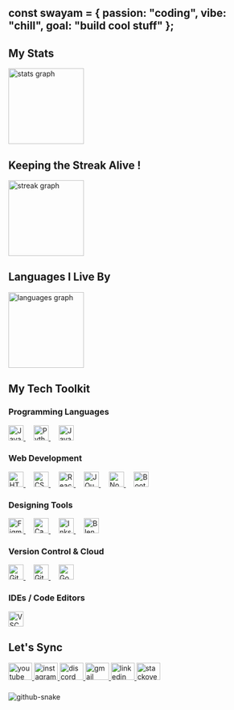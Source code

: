 <h2 align="left">const swayam = { passion: "coding", vibe: "chill", goal: "build cool stuff" };</h2>

###

<div align="left">
  <h2 align="left">My Stats</h2>
  <img src="https://github-readme-stats.vercel.app/api?username=Swayam42&hide_title=false&hide_rank=false&show_icons=true&include_all_commits=true&count_private=true&disable_animations=false&theme=dracula&locale=en&hide_border=true" height="150" alt="stats graph"  />
<h2 align="left">Keeping the Streak Alive !</h2>
  <img src="https://streak-stats.demolab.com?user=Swayam42&locale=en&mode=daily&theme=onedark&hide_border=true&border_radius=5" height="150" alt="streak graph"  />
<div>
  <h2>Languages I Live By</h2>
  <img src="https://github-readme-stats.vercel.app/api/top-langs?username=Swayam42&locale=en&hide_title=false&layout=compact&card_width=320&langs_count=10&theme=dracula&hide_border=true" height="150" alt="languages graph" />
</div>

<!-- Tech Toolkit Section -->
<h2 align="left">My Tech Toolkit</h2>

<!-- Programming Languages -->
<h3 align="left">Programming Languages</h3>
<div align="left">
  <a href="https://developer.mozilla.org/en-US/docs/Web/JavaScript" target="_blank">
    <img src="https://cdn.jsdelivr.net/gh/devicons/devicon/icons/javascript/javascript-original.svg" height="30" title="JavaScript" />
  </a>
  <img width="12" />
  
  <a href="https://www.python.org/" target="_blank">
    <img src="https://cdn.jsdelivr.net/gh/devicons/devicon/icons/python/python-original.svg" height="30" title="Python" />
  </a>
  <img width="12" />
  
  <a href="https://www.java.com/" target="_blank">
    <img src="https://cdn.jsdelivr.net/gh/devicons/devicon/icons/java/java-original.svg" height="30" title="Java" />
  </a>
</div>

<!-- Web Development -->
<h3 align="left">Web Development</h3>
<div align="left">
  <a href="https://developer.mozilla.org/en-US/docs/Web/HTML" target="_blank">
    <img src="https://cdn.jsdelivr.net/gh/devicons/devicon/icons/html5/html5-original.svg" height="30" title="HTML5" />
  </a>
  <img width="12" />
  
  <a href="https://developer.mozilla.org/en-US/docs/Web/CSS" target="_blank">
    <img src="https://cdn.jsdelivr.net/gh/devicons/devicon/icons/css3/css3-original.svg" height="30" title="CSS3" />
  </a>
  <img width="12" />
  
  <a href="https://reactjs.org/" target="_blank">
    <img src="https://cdn.jsdelivr.net/gh/devicons/devicon/icons/react/react-original.svg" height="30" title="React" />
  </a>
  <img width="12" />
  
  <a href="https://jquery.com/" target="_blank">
    <img src="https://cdn.jsdelivr.net/gh/devicons/devicon/icons/jquery/jquery-original.svg" height="30" title="JQuery" />
  </a>
  <img width="12" />
  
  <a href="https://nodejs.org/" target="_blank">
    <img src="https://cdn.jsdelivr.net/gh/devicons/devicon/icons/nodejs/nodejs-original.svg" height="30" title="NodeJS" />
  </a>
  <img width="12" />
  
  <a href="https://getbootstrap.com/" target="_blank">
    <img src="https://cdn.jsdelivr.net/gh/devicons/devicon/icons/bootstrap/bootstrap-original.svg" height="30" title="Bootstrap" />
  </a>
</div>

<!-- Designing Tools -->
<h3 align="left">Designing Tools</h3>
<div align="left">
  <a href="https://figma.com/" target="_blank">
    <img src="https://cdn.jsdelivr.net/gh/devicons/devicon/icons/figma/figma-original.svg" height="30" title="Figma" />
  </a>
  <img width="12" />
  
  <a href="https://www.canva.com/" target="_blank">
    <img src="https://cdn.jsdelivr.net/gh/devicons/devicon/icons/canva/canva-original.svg" height="30" title="Canva" />
  </a>
  <img width="12" />
  
  <a href="https://inkscape.org/" target="_blank">
    <img src="https://cdn.jsdelivr.net/gh/devicons/devicon/icons/inkscape/inkscape-original.svg" height="30" title="Inkscape" />
  </a>
  <img width="12" />
  
  <a href="https://www.blender.org/" target="_blank">
    <img src="https://cdn.jsdelivr.net/gh/devicons/devicon/icons/blender/blender-original.svg" height="30" title="Blender" />
  </a>
</div>

<!-- Version Control & Cloud -->
<h3 align="left">Version Control & Cloud</h3>
<div align="left">
  <a href="https://git-scm.com/" target="_blank">
    <img src="https://cdn.jsdelivr.net/gh/devicons/devicon/icons/git/git-original.svg" height="30" title="Git" />
  </a>
  <img width="12" />
  
  <a href="https://github.com/" target="_blank">
    <img src="https://cdn.jsdelivr.net/gh/devicons/devicon/icons/github/github-original.svg" height="30" title="GitHub" />
  </a>
  <img width="12" />
  
  <a href="https://cloud.google.com/" target="_blank">
    <img src="https://cdn.jsdelivr.net/gh/devicons/devicon/icons/googlecloud/googlecloud-original.svg" height="30" title="Google Cloud" />
  </a>
</div>

<!-- IDE / Code Editors -->
<h3 align="left">IDEs / Code Editors</h3>
<div align="left">
  <a href="https://code.visualstudio.com/" target="_blank">
    <img src="https://cdn.jsdelivr.net/gh/devicons/devicon/icons/vscode/vscode-original.svg" height="30" title="VSCode" />
  </a>
</div>


###
<h2 align="left">Let's Sync</h2>
<div align="left">
  <a href="https://www.youtube.com/@thearranger4777" target="_blank">
    <img src="https://raw.githubusercontent.com/maurodesouza/profile-readme-generator/master/src/assets/icons/social/youtube/default.svg" width="47" height="34" alt="youtube logo"  />
  </a>
  <a href="https://www.instagram.com/swayam._.jethi/" target="_blank">
    <img src="https://raw.githubusercontent.com/maurodesouza/profile-readme-generator/master/src/assets/icons/social/instagram/default.svg" width="47" height="34" alt="instagram logo"  />
  </a>
  <a href="https://discord.gg/4YFkVJXz" target="_blank">
    <img src="https://raw.githubusercontent.com/maurodesouza/profile-readme-generator/master/src/assets/icons/social/discord/default.svg" width="47" height="34" alt="discord logo"  />
  </a>
  <a href="swayam.jethi@gmail.com" target="_blank">
    <img src="https://raw.githubusercontent.com/maurodesouza/profile-readme-generator/master/src/assets/icons/social/gmail/default.svg" width="47" height="34" alt="gmail logo"  />
  </a>
  <a href="https://www.linkedin.com/in/swayam-jethi-8046251b9/" target="_blank">
    <img src="https://raw.githubusercontent.com/maurodesouza/profile-readme-generator/master/src/assets/icons/social/linkedin/default.svg" width="47" height="34" alt="linkedin logo"  />
  </a>
  <a href="https://stackoverflow.com/users/24729781/swayam" target="_blank">
    <img src="https://raw.githubusercontent.com/maurodesouza/profile-readme-generator/master/src/assets/icons/social/stackoverflow/default.svg" width="47" height="34" alt="stackoverflow logo"  />
  </a>
</div>

###

<picture>
  <source media="(prefers-color-scheme: dark)" srcset="https://raw.githubusercontent.com/tobiasmeyhoefer/tobiasmeyhoefer/output/github-snake-dark.svg" />
  <source media="(prefers-color-scheme: light)" srcset="https://raw.githubusercontent.com/tobiasmeyhoefer/tobiasmeyhoefer/output/github-snake.svg" />
  <img alt="github-snake" src="https://raw.githubusercontent.com/tobiasmeyhoefer/tobiasmeyhoefer/output/github-snake.svg" />
</picture>

###
